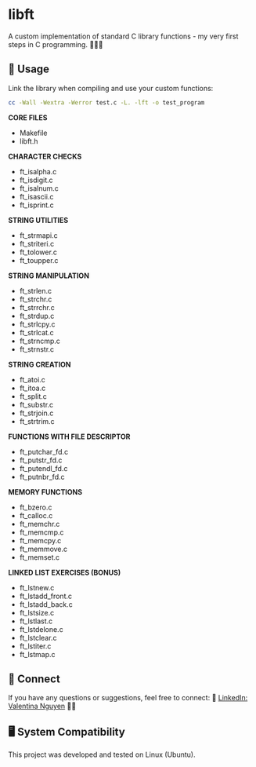 
# libft

A custom implementation of standard C library functions - my very first steps in C programming. 👩‍💻🎉

## 🔧 Usage
Link the library when compiling and use your custom functions:
```bash
cc -Wall -Wextra -Werror test.c -L. -lft -o test_program
```

  <!-- Core Files -->
  <div class="title"><strong>CORE FILES</strong></div>
  <ul>
    <li>Makefile</li>
    <li>libft.h</li>
  </ul>

  <!-- Character Checks -->
  <div class="title"><strong>CHARACTER CHECKS</strong></div>
  <ul>
    <li>ft_isalpha.c</li>
    <li>ft_isdigit.c</li>
    <li>ft_isalnum.c</li>
    <li>ft_isascii.c</li>
    <li>ft_isprint.c</li>
  </ul>

  <!-- String Utilities -->
  <div class="title"><strong>STRING UTILITIES</strong></div>
  <ul>
    <li>ft_strmapi.c</li>
    <li>ft_striteri.c</li>
    <li>ft_tolower.c</li>
    <li>ft_toupper.c</li>
  </ul>

  <!-- String Manipulation -->
  <div class="title"><strong>STRING MANIPULATION</strong></div>
  <ul>
    <li>ft_strlen.c</li>
    <li>ft_strchr.c</li>
    <li>ft_strrchr.c</li>
    <li>ft_strdup.c</li>
    <li>ft_strlcpy.c</li>
    <li>ft_strlcat.c</li>
    <li>ft_strncmp.c</li>
    <li>ft_strnstr.c</li>
  </ul>

  <!-- String Creation/Conversion -->
  <div class="title"><strong>STRING CREATION</strong></div>
  <ul>
    <li>ft_atoi.c</li>
    <li>ft_itoa.c</li>
    <li>ft_split.c</li>
    <li>ft_substr.c</li>
    <li>ft_strjoin.c</li>
    <li>ft_strtrim.c</li>
  </ul>
 
  <!-- File Descriptor I/O -->
  <div class="title"><strong>FUNCTIONS WITH FILE DESCRIPTOR</strong></div>
  <ul>
    <li>ft_putchar_fd.c</li>
    <li>ft_putstr_fd.c</li>
    <li>ft_putendl_fd.c</li>
    <li>ft_putnbr_fd.c</li>
  </ul>

  <!-- Memory Functions -->
  <div class="title"><strong>MEMORY FUNCTIONS</strong></div>
  <ul>
    <li>ft_bzero.c</li>
    <li>ft_calloc.c</li>
    <li>ft_memchr.c</li>
    <li>ft_memcmp.c</li>
    <li>ft_memcpy.c</li>
    <li>ft_memmove.c</li>
    <li>ft_memset.c</li>
  </ul>
  
  <!-- Linked List (Bonus) -->
  <div class="title"><strong>LINKED LIST EXERCISES (BONUS)</strong></div>
  <ul>
    <li>ft_lstnew.c</li>
    <li>ft_lstadd_front.c</li>
    <li>ft_lstadd_back.c</li>
    <li>ft_lstsize.c</li>
    <li>ft_lstlast.c</li>
    <li>ft_lstdelone.c</li>
    <li>ft_lstclear.c</li>
    <li>ft_lstiter.c</li>
    <li>ft_lstmap.c</li>
  </ul>

## 💼 Connect
If you have any questions or suggestions, feel free to connect:
🔗 [LinkedIn: Valentina Nguyen](https://www.linkedin.com/in/valentina-nguyen-tina/) 🙋‍♀️

## 🖥️ System Compatibility
This project was developed and tested on Linux (Ubuntu).

